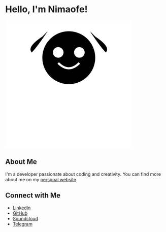 <link rel="stylesheet" href="style.css">

# Hello, I'm Nimaofe!

![Batman Figure](https://raw.githubusercontent.com/nimaofe/nimaofe/main/batman.svg)

## About Me

I'm a developer passionate about coding and creativity. You can find more about me on my [personal website]([https://www.nimaofe.com](https://datasguide.com/)).

## Connect with Me


- [LinkedIn]([https://www.linkedin.com/in/nimaofe](https://www.linkedin.com/in/nimadaneshmand?lipi=urn%3Ali%3Apage%3Ad_flagship3_profile_view_base_contact_details%3BZZ74bQpSRX2SBfTCc06WWA%3D%3D)https://www.linkedin.com/in/nimadaneshmand?lipi=urn%3Ali%3Apage%3Ad_flagship3_profile_view_base_contact_details%3BZZ74bQpSRX2SBfTCc06WWA%3D%3D)
- [GitHub](https://github.com/nimaofe)
- [Soundcloud](https://soundcloud.com/nimaofe)
- [Telegram]([https://twitter.com/nimaofe](https://t.me/nimaofe))

